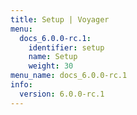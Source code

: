 ```yaml
---
title: Setup | Voyager
menu:
  docs_6.0.0-rc.1:
    identifier: setup
    name: Setup
    weight: 30
menu_name: docs_6.0.0-rc.1
info:
  version: 6.0.0-rc.1
---
```


